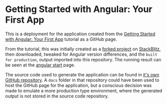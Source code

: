 # Getting Started with Angular: Your First App

This is a deployment for the application created from the [Getting Started with Angular: Your First App](https://angular.io/start) tutorial as a GitHub page.

From the tutorial, this was initially created as a [forked project](https://stackblitz.com/edit/angular-7seatt) on [StackBlitz](https://stackblitz.com/), then downloaded, tweaked for Angular version differences, and the `built for production`, output imported into this repository.  The running result can be seen at the [angular start](https://mmerlin.github.io/angular-start/) page.

The source code used to generate the application can be found in [it's own GitHub repository](https://github.com/mMerlin/angular-stackBlitz-start).  A `docs` folder in that repository could have been used to host the GitHub page for the application, but a conscious decision was made to emulate a more production type environment, where the generated output is not stored in the source code repository.
